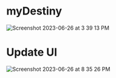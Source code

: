 # myDestiny
![Screenshot 2023-06-26 at 3 39 13 PM](https://github.com/Botir-Babadzhanov/myDestiny/assets/65371376/64b79e11-ce86-4cc1-b1b2-a4d2796cca7e)

# Update UI

![Screenshot 2023-06-26 at 8 35 26 PM](https://github.com/Botir-Babadzhanov/myDestiny/assets/65371376/ae4f768a-3125-4ac6-b2ab-91e7bbc7dbaf)

